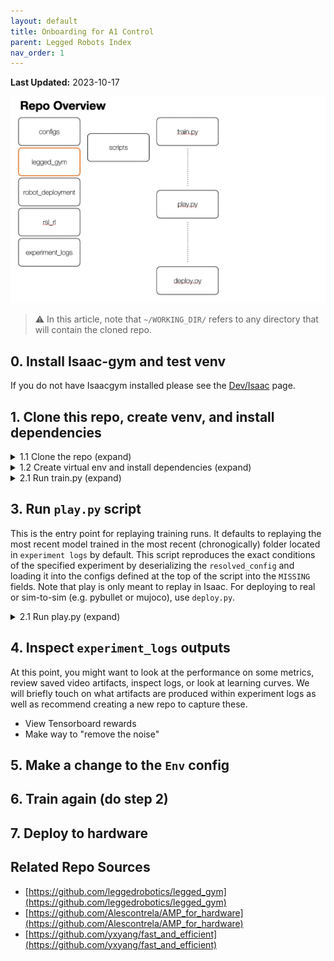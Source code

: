 ```yaml
---
layout: default
title: Onboarding for A1 Control
parent: Legged Robots Index
nav_order: 1
---
```

**Last Updated:** 2023-10-17  

![overview](/assets/imgs/a1_repo/repo_overview.png?raw=true)

> ⚠️ In this article, note that `~/WORKING_DIR/` refers to any directory that will contain the cloned repo.

## 0. Install Isaac-gym and test venv

If you do not have Isaacgym installed please see the [Dev/Isaac](../Development/Isaac#isaac-gym) page.

## 1.  Clone this repo, create venv, and install dependencies


<details markdown="block">
<summary> 1.1 Clone the repo (expand) </summary>
```bash
cd ~/WORKING_DIR/
git clone https://github.com/UWRobotLearning/ground_control_base
```
</details>


<details markdown="block">
<summary> 1.2 Create virtual env and install dependencies (expand) </summary>
```bash
conda create -n a1 python==3.8
conda activate a1
conda install pytorch torchvision torchaudio pytorch-cuda=11.8 -c pytorch -c nvidia

cd ground_control_base
pip install -e .
```
</details>

> ⚠️️ Need to add these dependencies (or remove them totally)
- noise
- scikit-learn
- tqdm

> Briefly list why the dependencies exist


## 2. Run `train.py` script

This is the entry point to the base training loop with sane defaults. It utilizes [hydra](https://hydra.cc/docs/intro/) for:
1. More powerful config interpolation / composition
2. Parallelized experiment dispatch via [Joblib](https://joblib.readthedocs.io/en/stable/), [SLURM](https://slurm.schedmd.com/documentation.html), [Ray](https://docs.ray.io/en/latest/ray-core/walkthrough.html), or [Submitit](https://github.com/facebookincubator/submitit)
3. Plug-in to hyperparam search like [Optuna](https://optuna.org/#key_features), [Ax](https://ax.dev/docs/why-ax.html), [Nevergrad](https://facebookresearch.github.io/nevergrad/)...

Note that this code can be run without hydra, and it is helpful to note that clean code creates a clear barrier between "config-logic" and envs / learning machinery. This maintains a clear decoupling which allows your contributions to be _evergreen_ rather than _ad-hoc_.

> See [Config Management](./config_management) for a more detailed discussion of this concept.

<details markdown="block">
<summary> 2.0 Examine the train_nohydra.py (expand) </summary>
This code is an example of how to construct the Env / Runner classes and still configure them via the hierarchical dataclass `TrainScriptConfig`. Note that there is no hydra dependency anywhere.

```bash
vim train_nohydra.py
```
</details>

<details markdown="block">
<summary> 2.1 Run train.py (expand) </summary>
```bash
cd ~/WORKING_DIR
python ground_control/leggedgym/scripts/train.py
```
This will produce outputs in `experiment_logs` which contain:
```bash
user@computer:~/WORKING_DIR/experiment_logs$ tree
.
├── 2023-10-13_14-35-39
│   ├── events.out.tfevents.1697232945.u114025.45506.0
│   ├── exported_policy.pt
│   ├── model_0.pt
│   ├── ⋮
│   ├── model_1000.pt
│   ├── ⋮
│   ├── model_5000.pt
│   ├── resolved_config.pkl
│   ├── resolved_config.yaml
│   └── train.log
```

</details>

## 3. Run `play.py` script

This is the entry point for replaying training runs. It defaults to replaying the most recent model trained in the most recent (chronogically) folder located in `experiment logs` by default. This script reproduces the exact conditions of the specified experiment by deserializing the `resolved_config` and loading it into the configs defined at the top of the script into the `MISSING` fields. Note that play is only meant to replay in Isaac. For deploying to real or sim-to-sim (e.g. pybullet or mujoco), use `deploy.py`.

<details markdown="block">
<summary> 2.1 Run play.py (expand) </summary>
```bash
cd ~/WORKING_DIR
python ground_control/leggedgym/scripts/play.py
```
</details>

## 4. Inspect `experiment_logs` outputs
At this point, you might want to look at the performance on some metrics, review saved video artifacts, inspect logs, or look at learning curves. We will briefly touch on what artifacts are produced within experiment logs as well as recommend creating a new repo to capture these.

- View Tensorboard rewards
- Make way to "remove the noise"
## 5. Make a change to the `Env` config

## 6. Train again (do step 2)

## 7. Deploy to hardware


## Related Repo Sources
- [https://github.com/leggedrobotics/legged_gym](https://github.com/leggedrobotics/legged_gym)
- [https://github.com/Alescontrela/AMP_for_hardware](https://github.com/Alescontrela/AMP_for_hardware)
- [https://github.com/yxyang/fast_and_efficient](https://github.com/yxyang/fast_and_efficient)


